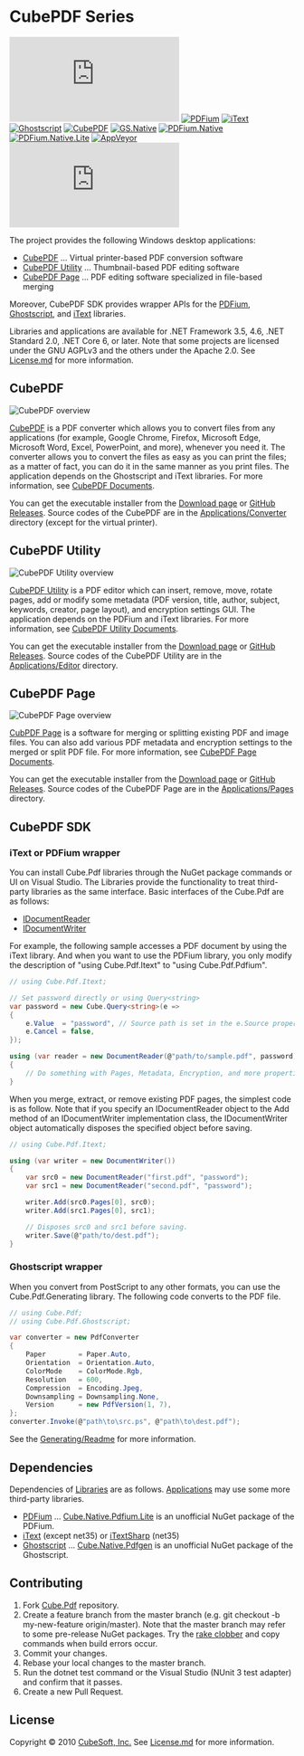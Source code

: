 CubePDF Series
====

[![Core](https://img.shields.io/nuget/v/cube.pdf?label=core)](https://www.nuget.org/packages/cube.pdf/)
[![PDFium](https://img.shields.io/nuget/v/cube.pdf.pdfium?label=pdfium)](https://www.nuget.org/packages/cube.pdf.pdfium/)
[![iText](https://img.shields.io/nuget/v/cube.pdf.itext?label=itext)](https://www.nuget.org/packages/cube.pdf.itext/)
[![Ghostscript](https://img.shields.io/nuget/v/cube.pdf.generating?label=gs)](https://www.nuget.org/packages/cube.pdf.generating/)
[![CubePDF](https://img.shields.io/nuget/v/cube.pdf.converter?label=cubepdf)](https://www.nuget.org/packages/cube.pdf.converter/)
[![GS.Native](https://img.shields.io/nuget/v/cube.native.pdfgen?label=gs.native)](https://www.nuget.org/packages/cube.native.pdfgen/)
[![PDFium.Native](https://img.shields.io/nuget/v/cube.native.pdfium?label=pdfium.native)](https://www.nuget.org/packages/cube.native.pdfium/)
[![PDFium.Native.Lite](https://img.shields.io/nuget/v/cube.native.pdfium.lite?label=pdfium.native.lite)](https://www.nuget.org/packages/cube.native.pdfium.lite/)
[![AppVeyor](https://img.shields.io/appveyor/build/clown/cube-pdf)](https://ci.appveyor.com/project/clown/cube-pdf)
[![Codecov](https://img.shields.io/codecov/c/github/cube-soft/cube.pdf)](https://codecov.io/gh/cube-soft/cube.pdf)

The project provides the following Windows desktop applications:

* [CubePDF](https://www.cube-soft.com/cubepdf/) ... Virtual printer-based PDF conversion software
* [CubePDF Utility](https://www.cube-soft.com/cubepdfutility/) ... Thumbnail-based PDF editing software
* [CubePDF Page](https://www.cube-soft.com/cubepdfpage/) ... PDF editing software specialized in file-based merging

Moreover, CubePDF SDK provides wrapper APIs for the [PDFium](https://pdfium.googlesource.com/pdfium/), [Ghostscript](https://www.ghostscript.com/), and [iText](https://itextpdf.com/) libraries.

Libraries and applications are available for .NET Framework 3.5, 4.6, .NET Standard 2.0, .NET Core 6, or later. Note that some projects are licensed under the GNU AGPLv3 and the others under the Apache 2.0. See [License.md](https://github.com/cube-soft/Cube.Pdf/blob/master/License.md) for more information.

## CubePDF

![CubePDF overview](https://raw.githubusercontent.com/cube-soft/cube.assets/master/cubepdf/doc/v2/en/overview.png)

[CubePDF](https://www.cube-soft.com/cubepdf/) is a PDF converter which allows you to convert files from any applications (for example, Google Chrome, Firefox, Microsoft Edge, Microsoft Word, Excel, PowerPoint, and more), whenever you need it. The converter allows you to convert the files as easy as you can print the files; as a matter of fact, you can do it in the same manner as you print files. The application depends on the Ghostscript and iText libraries. For more information, see [CubePDF Documents](https://docs.cube-soft.jp/entry/cubepdf).

You can get the executable installer from the [Download page](https://www.cube-soft.com/cubepdf/) or [GitHub Releases](https://github.com/cube-soft/cube.pdf/releases). Source codes of the CubePDF are in the [Applications/Converter](https://github.com/cube-soft/cube.pdf/tree/master/Applications/Converter) directory (except for the virtual printer).

## CubePDF Utility

![CubePDF Utility overview](https://raw.githubusercontent.com/cube-soft/cube.assets/master/cubepdfutility/doc/v1/en/overview.png)

[CubePDF Utility](https://www.cube-soft.com/cubepdfutility/) is a PDF editor which can insert, remove, move, rotate pages, add or modify some metadata (PDF version, title, author, subject, keywords, creator, page layout), and encryption settings GUI. The application depends on the PDFium and iText libraries. For more information, see [CubePDF Utility Documents](https://docs.cube-soft.jp/entry/cubepdf-utility).

You can get the executable installer from the [Download page](https://www.cube-soft.com/cubepdfutility/) or [GitHub Releases](https://github.com/cube-soft/cube.pdf/releases). Source codes of the CubePDF Utility are in the [Applications/Editor](https://github.com/cube-soft/cube.pdf/tree/master/Applications/Editor) directory.

## CubePDF Page

![CubePDF Page overview](https://raw.githubusercontent.com/cube-soft/cube.assets/master/cubepdfpage/doc/v2/en/main.png)

[CubPDF Page](https://www.cube-soft.com/cubepdfpage/) is a software for merging or splitting existing PDF and image files. You can also add various PDF metadata and encryption settings to the merged or split PDF file. For more information, see [CubePDF Page Documents](https://docs.cube-soft.jp/entry/cubepdf-page).

You can get the executable installer from the [Download page](https://www.cube-soft.com/cubepdfpage/) or [GitHub Releases](https://github.com/cube-soft/cube.pdf/releases). Source codes of the CubePDF Page are in the [Applications/Pages](https://github.com/cube-soft/cube.pdf/tree/master/Applications/Pages) directory.

## CubePDF SDK

### iText or PDFium wrapper

You can install Cube.Pdf libraries through the NuGet package commands or UI on Visual Studio.
The Libraries provide the functionality to treat third-party libraries as the same interface.
Basic interfaces of the Cube.Pdf are as follows:

* [IDocumentReader](https://github.com/cube-soft/cube.pdf/blob/master/Libraries/Core/Sources/IDocumentReader.cs)
* [IDocumentWriter](https://github.com/cube-soft/cube.pdf/blob/master/Libraries/Core/Sources/IDocumentWriter.cs)

For example, the following sample accesses a PDF document by using the iText library.
And when you want to use the PDFium library, you only modify the description of "using Cube.Pdf.Itext" to "using Cube.Pdf.Pdfium".

```cs
// using Cube.Pdf.Itext;

// Set password directly or using Query<string>
var password = new Cube.Query<string>(e =>
{
    e.Value  = "password", // Source path is set in the e.Source property.
    e.Cancel = false,
});

using (var reader = new DocumentReader(@"path/to/sample.pdf", password))
{
    // Do something with Pages, Metadata, Encryption, and more properties.
}
```

When you merge, extract, or remove existing PDF pages, the simplest code is as follow.
Note that if you specify an IDocumentReader object to the Add method of an IDocumentWriter implementation class, the IDocumentWriter object automatically disposes the specified object before saving.

```cs
// using Cube.Pdf.Itext;

using (var writer = new DocumentWriter())
{
    var src0 = new DocumentReader("first.pdf", "password");
    var src1 = new DocumentReader("second.pdf", "password");

    writer.Add(src0.Pages[0], src0);
    writer.Add(src1.Pages[0], src1);

    // Disposes src0 and src1 before saving.
    writer.Save(@"path/to/dest.pdf");
}
```

### Ghostscript wrapper

When you convert from PostScript to any other formats, you can use the Cube.Pdf.Generating library.
The following code converts to the PDF file.

```cs
// using Cube.Pdf;
// using Cube.Pdf.Ghostscript;

var converter = new PdfConverter
{
    Paper        = Paper.Auto,
    Orientation  = Orientation.Auto,
    ColorMode    = ColorMode.Rgb,
    Resolution   = 600,
    Compression  = Encoding.Jpeg,
    Downsampling = Downsampling.None,
    Version      = new PdfVersion(1, 7),
};
converter.Invoke(@"path\to\src.ps", @"path\to\dest.pdf");
```

See the [Generating/Readme](https://github.com/cube-soft/cube.pdf/blob/master/Libraries/Generating/Readme.md) for more information.

## Dependencies

Dependencies of [Libraries](https://github.com/cube-soft/cube.pdf/tree/master/Libraries) are as follows. [Applications](https://github.com/cube-soft/cube.pdf/tree/master/Applications) may use some more third-party libraries.

* [PDFium](https://pdfium.googlesource.com/pdfium/) ... [Cube.Native.Pdfium.Lite](https://www.nuget.org/packages/cube.native.pdfium.lite) is an unofficial NuGet package of the PDFium.
* [iText](https://www.nuget.org/packages/itext/) (except net35) or [iTextSharp](https://www.nuget.org/packages/iTextSharp/) (net35)
* [Ghostscript](https://www.ghostscript.com/) ... [Cube.Native.Pdfgen](https://www.nuget.org/packages/cube.native.pdfgen) is an unofficial NuGet package of the Ghostscript.

## Contributing

1. Fork [Cube.Pdf](https://github.com/cube-soft/cube.pdf/fork) repository.
2. Create a feature branch from the master branch (e.g. git checkout -b my-new-feature origin/master). Note that the master branch may refer to some pre-release NuGet packages. Try the [rake clobber](https://github.com/cube-soft/cube.pdf/blob/master/Rakefile) and copy commands when build errors occur.
3. Commit your changes.
4. Rebase your local changes to the master branch.
5. Run the dotnet test command or the Visual Studio (NUnit 3 test adapter) and confirm that it passes.
6. Create a new Pull Request.

## License
 
Copyright © 2010 [CubeSoft, Inc.](https://www.cube-soft.com/)
See [License.md](https://github.com/cube-soft/cube.pdf/blob/master/License.md) for more information.
